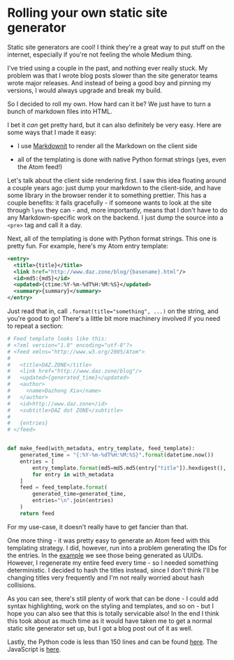 # Rolling your own static site generator

Static site generators are cool! I think they're a great way to put
stuff on the internet, especially if you're not feeling the whole
Medium thing.

I've tried using a couple in the past, and nothing ever really stuck.
My problem was that I wrote blog posts slower than the site generator
teams wrote major releases. And instead of being a good boy and
pinning my versions, I would always upgrade and break my build.

So I decided to roll my own. How hard can it be? We just have to turn
a bunch of markdown files into HTML.

I bet it *can* get pretty hard, but it can also definitely be very
easy. Here are some ways that I made it easy:

- I use [Markdownit](https://markdown-it.github.io/) to render all the
  Markdown on the client side

- all of the templating is done with native Python format strings
  (yes, even the Atom feed!)

Let's talk about the client side rendering first. I saw this idea
floating around a couple years ago: just dump your markdown to the
client-side, and have some library in the browser render it to
something prettier. This has a couple benefits: it fails gracefully -
if someone wants to look at the site through `lynx` they can - and,
more importantly, means that I don't have to do any Markdown-specific
work on the backend. I just dump the source into a `<pre>` tag and
call it a day.

Next, all of the templating is done with Python format strings. This
one is pretty fun. For example, here's my Atom entry template:

```xml
<entry>
  <title>{title}</title>
  <link href="http://www.daz.zone/blog/{basename}.html"/>
  <id>md5:{md5}</id>
  <updated>{ctime:%Y-%m-%dT%H:%M:%S}</updated>
  <summary>{summary}</summary>
</entry>
```

Just read that in, call `.format(title="something", ...)` on the
string, and you're good to go! There's a little bit more machinery
involved if you need to repeat a section:

```python
# Feed template looks like this:
# <?xml version="1.0" encoding="utf-8"?>
# <feed xmlns="http://www.w3.org/2005/Atom">
# 
#   <title>DAZ.ZONE</title>
#   <link href="http://www.daz.zone/blog"/>
#   <updated>{generated_time}</updated>
#   <author>
#     <name>Dazhong Xia</name>
#   </author>
#   <id>http://www.daz.zone</id>
#   <subtitle>DAZ dot ZONE</subtitle>
# 
#   {entries}
# </feed>


def make_feed(with_metadata, entry_template, feed_template):
    generated_time = "{:%Y-%m-%dT%H:%M:%S}".format(datetime.now())
    entries = [
        entry_template.format(md5=md5.md5(entry["title"]).hexdigest(), **entry)
        for entry in with_metadata
    ]
    feed = feed_template.format(
        generated_time=generated_time,
        entries="\n".join(entries)
    )
    return feed
```

For my use-case, it doesn't really have to get fancier than that.

One more thing - it was pretty easy to generate an Atom feed with this
templating strategy. I did, however, run into a problem generating the
IDs for the entries. In the
[example](https://validator.w3.org/feed/docs/atom.html) we see those
being generated as UUIDs. However, I regenerate my entire feed every
time - so I needed something deterministic. I decided to hash the
titles instead, since I don't think I'll be changing titles very
frequently and I'm not really worried about hash collisions.

As you can see, there's still plenty of work that can be done - I
could add syntax highlighting, work on the styling and templates, and
so on - but I hope you can also see that this is totally servicable
also! In the end I think this took about as much time as it would have
taken me to get a normal static site generator set up, but I got a
blog post out of it as well.

Lastly, the Python code is less than 150 lines and can be found
[here](https://github.com/jdangerx/jdangerx.github.io/blob/master/generate.py).
The JavaScript is
[here](https://github.com/jdangerx/jdangerx.github.io/blob/master/static/blog.js).
